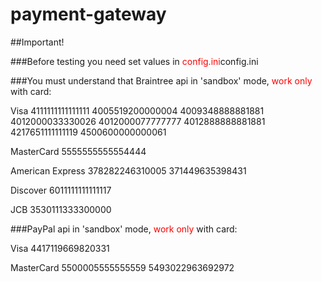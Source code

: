 # payment-gateway

##Important!

###Before testing you need set values in <font style="color:red;">config.ini</font>config.ini

###You must understand that Braintree api in 'sandbox' mode, <font style="color:red;">work only</font> with card:
<div>
Visa
    4111111111111111
    4005519200000004
    4009348888881881
    4012000033330026
    4012000077777777
    4012888888881881
    4217651111111119
    4500600000000061
    
MasterCard
    5555555555554444
    
American Express
    378282246310005
    371449635398431
    
Discover
    6011111111111117
    
JCB
    3530111333300000
</div>

###PayPal api in 'sandbox' mode, <font style="color:red;">work only</font> with card:
<div>
Visa
    4417119669820331
    
MasterCard
    5500005555555559
    5493022963692972
</div>

